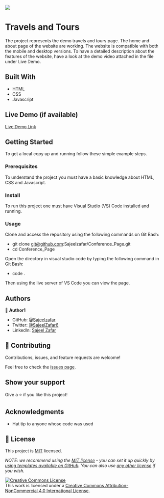 ![](https://img.shields.io/badge/Microverse-blueviolet)

# Travels and Tours

The project represents the demo travels and tours page. The home and about page of the website are working. The website is compatible with both the mobile and desktop versions. To have a detailed description about the features of the website, have a look at the demo video attached in the file under Live Demo.


## Built With

- HTML
- CSS
- Javascript

## Live Demo (if available)

[Live Demo Link](https://sajeelzafar.github.io/Conference_Page/)

## Getting Started

To get a local copy up and running follow these simple example steps.

### Prerequisites

To understand the project you must have a basic knowledge about HTML, CSS and Javascript.

### Install

To run this project one must have Visual Studio (VS) Code installed and running.

### Usage

Clone and access the repository using the following commands on Git Bash:
- git clone git@github.com:Sajeelzafar/Conference_Page.git
- cd Conference_Page

Open the directory in visual studio code by typing the following command in Git Bash:
- code .

Then using the live server of VS Code you can view the page.

## Authors

👤 **Author1**

- GitHub:  [@Sajeelzafar](https://github.com/Sajeelzafar)
- Twitter: [@SajeelZafar6](https://twitter.com/SajeelZafar6)
- LinkedIn: [Sajeel Zafar](https://www.linkedin.com/in/sajeelzafar/)

## 🤝 Contributing

Contributions, issues, and feature requests are welcome!

Feel free to check the [issues page](../../issues/).

## Show your support

Give a ⭐️ if you like this project!

## Acknowledgments

- Hat tip to anyone whose code was used

## 📝 License

This project is [MIT](./LICENSE) licensed.

_NOTE: we recommend using the [MIT license](https://choosealicense.com/licenses/mit/) - you can set it up quickly by [using templates available on GitHub](https://docs.github.com/en/communities/setting-up-your-project-for-healthy-contributions/adding-a-license-to-a-repository). You can also use [any other license](https://choosealicense.com/licenses/) if you wish._

<a rel="license" href="http://creativecommons.org/licenses/by-nc/4.0/"><img alt="Creative Commons License" style="border-width:0" src="https://i.creativecommons.org/l/by-nc/4.0/88x31.png" /></a><br />This work is licensed under a <a rel="license" href="http://creativecommons.org/licenses/by-nc/4.0/">Creative Commons Attribution-NonCommercial 4.0 International License</a>.
